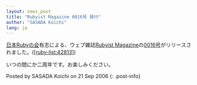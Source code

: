 ```yaml
---
layout: news_post
title: "Rubyist Magazine 0016号 発行"
author: "SASADA Koichi"
lang: ja
---
```


[日本Rubyの会][1]有志による、ウェブ雑誌[Rubyist
Magazine][2]の[0016号][3]がリリースされました。([\[ruby-list:42813\]][4])

いつの間にか二周年です。お楽しみください。

Posted by SASADA Koichi on 21 Sep 2006
{: .post-info}



[1]: http://jp.rubyist.net/ 
[2]: http://jp.rubyist.net/magazine/ 
[3]: http://jp.rubyist.net/magazine/?0016 
[4]: http://blade.nagaokaut.ac.jp/cgi-bin/scat.rb/ruby/ruby-list/42813 
